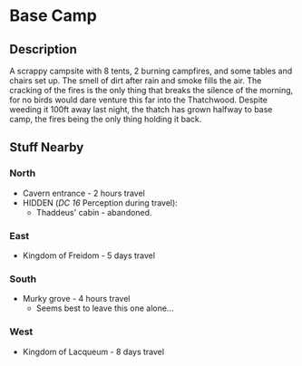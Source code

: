 # Base Camp

## Description
A scrappy campsite with 8 tents, 2 burning campfires, and some tables and chairs set up. The smell of dirt after rain and smoke fills the air. The cracking of the fires is the only thing that breaks the silence of the morning, for no birds would dare venture this far into the Thatchwood. Despite weeding it 100ft away last night, the thatch has grown halfway to base camp, the fires being the only thing holding it back.


## Stuff Nearby
### North
- Cavern entrance - 2 hours travel
- HIDDEN (*DC 16* Perception during travel):
    - Thaddeus' cabin - abandoned.
### East
- Kingdom of Freidom - 5 days travel
### South
- Murky grove - 4 hours travel
    - Seems best to leave this one alone...
### West
- Kingdom of Lacqueum - 8 days travel
